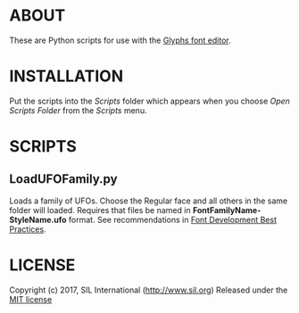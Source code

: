 # ABOUT

These are Python scripts for use with the [Glyphs font editor](http://glyphsapp.com/).


# INSTALLATION

Put the scripts into the *Scripts* folder which appears when you choose *Open Scripts Folder* from the *Scripts* menu.


# SCRIPTS

## LoadUFOFamily.py
Loads a family of UFOs. Choose the Regular face and all others in the same folder will loaded. Requires that files be named in __FontFamilyName-StyleName.ufo__ format. See recommendations in [Font Development Best Practices](http://silnrsi.github.io/FDBP/en-US/Font_Naming.html).


# LICENSE

Copyright (c) 2017, SIL International (http://www.sil.org)
Released under the [MIT license](LICENSE)

